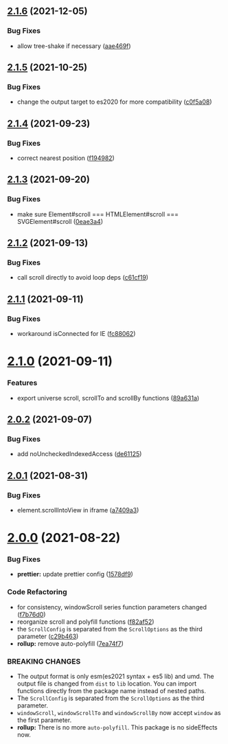 ## [2.1.6](https://github.com/magic-akari/seamless-scroll-polyfill/compare/v2.1.5...v2.1.6) (2021-12-05)


### Bug Fixes

* allow tree-shake if necessary ([aae469f](https://github.com/magic-akari/seamless-scroll-polyfill/commit/aae469f61abd921e40ebe87133011774e4be0d37))

## [2.1.5](https://github.com/magic-akari/seamless-scroll-polyfill/compare/v2.1.4...v2.1.5) (2021-10-25)


### Bug Fixes

* change the output target to es2020 for more compatibility ([c0f5a08](https://github.com/magic-akari/seamless-scroll-polyfill/commit/c0f5a08c19f3a2b7f467b7f227be04db2f27910d))

## [2.1.4](https://github.com/magic-akari/seamless-scroll-polyfill/compare/v2.1.3...v2.1.4) (2021-09-23)


### Bug Fixes

* correct nearest position ([f194982](https://github.com/magic-akari/seamless-scroll-polyfill/commit/f194982537532202d661aa158a006b519f99853d))

## [2.1.3](https://github.com/magic-akari/seamless-scroll-polyfill/compare/v2.1.2...v2.1.3) (2021-09-20)


### Bug Fixes

* make sure Element#scroll === HTMLElement#scroll === SVGElement#scroll ([0eae3a4](https://github.com/magic-akari/seamless-scroll-polyfill/commit/0eae3a48aa89702562c2dd6e51bf0eb95a055245))

## [2.1.2](https://github.com/magic-akari/seamless-scroll-polyfill/compare/v2.1.1...v2.1.2) (2021-09-13)


### Bug Fixes

* call scroll directly to avoid loop deps ([c61cf19](https://github.com/magic-akari/seamless-scroll-polyfill/commit/c61cf19b0e8a47bc2f91da8a9a1fa972eb5c73f3))

## [2.1.1](https://github.com/magic-akari/seamless-scroll-polyfill/compare/v2.1.0...v2.1.1) (2021-09-11)


### Bug Fixes

* workaround isConnected for IE ([fc88062](https://github.com/magic-akari/seamless-scroll-polyfill/commit/fc88062b3870af90c75a39d1c5a34953a79f4079))

# [2.1.0](https://github.com/magic-akari/seamless-scroll-polyfill/compare/v2.0.2...v2.1.0) (2021-09-11)


### Features

* export universe scroll, scrollTo and scrollBy functions ([89a631a](https://github.com/magic-akari/seamless-scroll-polyfill/commit/89a631a41eb25c36b560152ef006fba5439e70e8))

## [2.0.2](https://github.com/magic-akari/seamless-scroll-polyfill/compare/v2.0.1...v2.0.2) (2021-09-07)


### Bug Fixes

* add noUncheckedIndexedAccess ([de61125](https://github.com/magic-akari/seamless-scroll-polyfill/commit/de611259d4f9eab825be9e7260a8afacc12d44cf))

## [2.0.1](https://github.com/magic-akari/seamless-scroll-polyfill/compare/v2.0.0...v2.0.1) (2021-08-31)


### Bug Fixes

* element.scrollIntoView in iframe ([a7409a3](https://github.com/magic-akari/seamless-scroll-polyfill/commit/a7409a3b5ce5629cdcfde729aa84df3278b4308e))

# [2.0.0](https://github.com/magic-akari/seamless-scroll-polyfill/compare/v1.2.4...v2.0.0) (2021-08-22)


### Bug Fixes

* **prettier:** update prettier config ([1578df9](https://github.com/magic-akari/seamless-scroll-polyfill/commit/1578df9a4de46d4dafac3777f59655e19a9e9662))


### Code Refactoring

* for consistency, windowScroll series function parameters changed ([f7b76d0](https://github.com/magic-akari/seamless-scroll-polyfill/commit/f7b76d0577e4ece242fd798d2fc52a49ae98cc8a))
* reorganize scroll and polyfill functions ([f82af52](https://github.com/magic-akari/seamless-scroll-polyfill/commit/f82af529ac5101119fba555f9b69c6f45dabda01))
* the `ScrollConfig` is separated from the `ScrollOptions` as the third parameter ([c29b463](https://github.com/magic-akari/seamless-scroll-polyfill/commit/c29b4637d7741e66d2a2db769848ab87aaf7472b))
* **rollup:** remove auto-polyfill ([7ea74f7](https://github.com/magic-akari/seamless-scroll-polyfill/commit/7ea74f7691be17091963b4708ec311ef892727ea))


### BREAKING CHANGES

* The output format is only esm(es2021 syntax + es5 lib) and umd. The output file is
changed from `dist` to `lib` location. You can import functions directly from the package name
instead of nested paths.
* The `ScrollConfig` is separated from the `ScrollOptions` as the third parameter.
* `windowScroll`, `windowScrollTo` and `windowScrollBy` now accept `window` as the
first parameter.
* **rollup:** There is no more `auto-polyfill`. This package is no sideEffects now.
